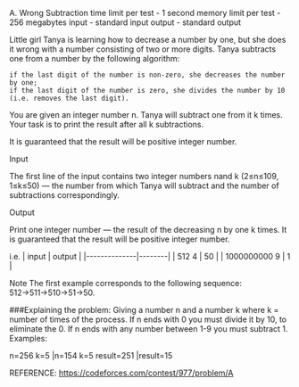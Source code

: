 A. Wrong Subtraction
time limit per test - 1 second
memory limit per test - 256 megabytes
input - standard input
output - standard output

Little girl Tanya is learning how to decrease a number by one, but she does it wrong with a 
number consisting of two or more digits. Tanya subtracts one from a number by the following algorithm:

    if the last digit of the number is non-zero, she decreases the number by one;
    if the last digit of the number is zero, she divides the number by 10 (i.e. removes the last digit). 

You are given an integer number n. Tanya will subtract one from it k times. Your task is to print the 
result after all k subtractions.

It is guaranteed that the result will be positive integer number.

Input

The first line of the input contains two integer numbers nand k (2≤n≤109, 1≤k≤50) — the number from 
which Tanya will subtract and the number of subtractions correspondingly.

Output

Print one integer number — the result of the decreasing n by one k times.
It is guaranteed that the result will be positive integer number. 

i.e.
| input        | output |
|--------------|--------|
| 512 4        | 50     |
| 1000000000 9 | 1      |


Note
The first example corresponds to the following sequence: 512→511→510→51→50.
  
###Explaining the problem:
Giving a number n and a number k where k = number of times of the process.
If n ends with 0 you must divide it by 10, to eliminate the 0. If n ends with
any number between 1-9 you must subtract 1. 
Examples:

n=256 k=5         |n=154 k=5
result=251        |result=15


REFERENCE:
https://codeforces.com/contest/977/problem/A
